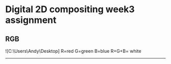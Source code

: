 Digital 2D compositing week3 assignment
=======================================
RGB
----
![C:\Users\Andy\Desktop]
R=red  G=green  B=blue
R+G+B= white
<hr/>
